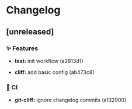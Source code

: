 # Changelog

## [unreleased]


### ✨ Features


* **test:** init workflow (a2813d1)

* **cliff:** add basic config (ab473c8)


### 👷 CI


* **git-cliff:** ignore changelog commits (a132900)



